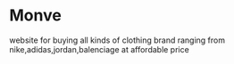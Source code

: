 # Monve
website for buying all kinds of clothing brand ranging from nike,adidas,jordan,balenciage at affordable price
